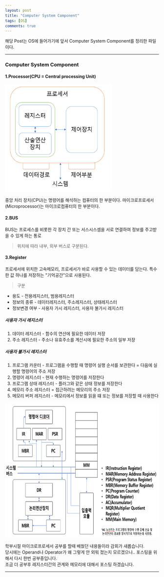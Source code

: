 ```yaml
---
layout: post
title: "Computer System Component"
tags: [OS]
comments: true
---
```

 
해당 Post는 OS에 들어가기에 앞서 Computer System Component를 정리한 파일이다.

---

### Computer System Component<br>

#### 1.Processor(CPU = Central processing Unit)
 <img src="https://raw.githubusercontent.com/junghyun100/junghyun100.github.io/master/images/%ED%94%84%EB%A1%9C%EC%84%B8%EC%84%9C.png" width= "350px" height ="350px" alt="My Image">

중앙 처리 장치(CPU)는 명령어를 해석하는 컴퓨터의 한 부분이다.
마이크로프로세서(Microprocessor)는 마이크로컴퓨터의 한 부분이다.

#### 2.BUS
BUS는 프로세스를 비롯한 각 장치 간 또는 서스시스셈을 서로 연결하여 정보를 주고받을 수 있게 하는 통로
> 위치에 따라 내부, 외부 버스로 구분된다.

#### 3.Register

프로세서에 위치한 고속메모리, 프로세서가 바로 사용할 수 있는 데이터를 담는다.
특수한 값 하나를 저장하는 "기억공간"으로 사용된다.
 
> 구분
<ul>
<li>용도 - 전용레지스터, 범용레지스터</li>
<li>정보의 종류 - 데이터레지스터, 주소레지스터, 상태레지스터</li>
<li>정보변경 여부 - 사용자 가시 레지스터, 사용자 불가시 레지스터</li>
</ul>

##### 사용자 가시 레지스터
1. 데이터 레지스터 - 함수의 연산에 필요한 데이터 저장
2. 주소 레지스터 - 주소나 유효주소를 계산시에 필요한 주소의 일부 저장

##### 사용자 불가시 레지스터
1. 프로그램 카운터 - 프로그램을 수행할 때 명령어 실행 순서를 보관한다 = 다음에 실행할 명령어의 주소 저장
2. 명령어 레지스터 - 현재 수행하는 명령어를 저장한다
3. 프로그램 상태 레지스터 - 플러그와 같은 상태 정보를 저장한다
4. 메모리 주소 레지스터 = 접근하려는 메모리의 주소 저장
5. 메모리 버퍼 레지스터 - 메모리에서 정보를 읽을 떄 또는 정보를 저장할 때 사용한다

<img src="https://raw.githubusercontent.com/junghyun100/junghyun100.github.io/master/images/register.PNG" width= "600px" height ="440px" alt="My Image">
 

학부시절 마이크로프로세서 공부를 할때 배웠던 내용들이라 감회가 새롭습니다.<br>
당시에는 Operand나 Operator가 왜 그렇게 안 외워 졌는지 모르겠으나.. 포스팅을 위해서 다시 한번 공부중입니다.<br>
조금 더 공부후 레지스터간의 관계와 메모리에 대해서 포스팅 하겠습니다.<br>

---
